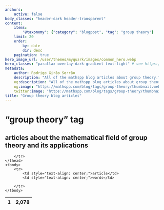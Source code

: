 ```yaml
---
anchors:
    active: false
body_classes: "header-dark header-transparent"
content:
    items:
        "@taxonomy": {"category": "blogpost", "tag": "group theory"}
    limit: 20
    order:
        by: date
        dir: desc
    pagination: true
hero_image_url: /user/themes/myquark/images/common_hero.webp
hero_classes: "parallax overlay-dark-gradient text-light" # see https://demo.getgrav.org/blog-skeleton/blog/hero-classes
metadata:
    author: Rodrigo Girão Serrão
    description: "All of the mathspp blog articles about group theory."
    og:description: "All of the mathspp blog articles about group theory."
    og:image: "https://mathspp.com/blog/tags/group-theory/thumbnail.webp"
    twitter:image: "https://mathspp.com/blog/tags/group-theory/thumbnail.webp"
title: "Group theory blog articles"
---
```


# “group theory” tag


## articles about the mathematical field of group theory and its applications



<table class="stats-table">
    <thead>
        <tr>
            <th style="text-align: center;">1</th>
            <th style="text-align: center;">2,078</th>
            
        </tr>
    </thead>
    <tbody>
        <tr>
            <td style="text-align: center;">article</td>
            <td style="text-align: center;">words</td>
            
        </tr>
    </tbody>
</table>